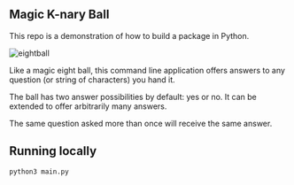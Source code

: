 ## Magic K-nary Ball

This repo is a demonstration of how to build a package in Python.

![eightball](https://encrypted-tbn0.gstatic.com/images?q=tbn:ANd9GcQwDdEKzIT2d9DaWv18AT4UAPEhOR69WOZ5O8h95Y-s230gjXPw_g)

Like a magic eight ball, this command line application offers answers to any question (or string of characters) you hand it.

The ball has two answer possibilities by default: yes or no. It can be extended to offer arbitrarily many answers.

The same question asked more than once will receive the same answer.

## Running locally

`python3 main.py`
